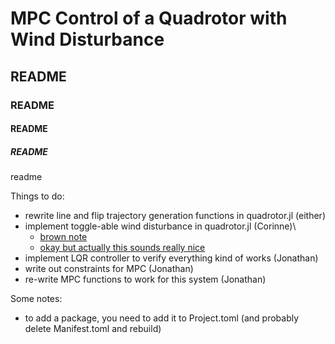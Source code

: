 # MPC Control of a Quadrotor with Wind Disturbance

## README

### README

#### README

##### README

readme

Things to do:
- rewrite line and flip trajectory generation functions in quadrotor.jl (either)
- implement toggle-able wind disturbance in quadrotor.jl (Corinne)\
    - [brown note](https://www.youtube.com/watch?v=mQFL-NLh0O8)
    - [okay but actually this sounds really nice](https://www.youtube.com/watch?v=hXetO_bYcMo)
- implement LQR controller to verify everything kind of works (Jonathan)
- write out constraints for MPC (Jonathan)
- re-write MPC functions to work for this system (Jonathan)

Some notes:
- to add a package, you need to add it to Project.toml (and probably delete Manifest.toml and rebuild)
